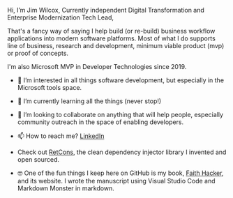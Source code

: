 Hi, I’m Jim Wilcox, Currently independent Digital Transformation and Enterprise Modernization Tech Lead,

That's a fancy way of saying I help build (or re-build) business workflow applications into modern software platforms.  Most of what I do supports line of business, research and development, minimum viable product (mvp) or proof of concepts.

I'm also Microsoft MVP in Developer Technologies since 2019.

- 👀 I’m interested in all things software development, but especially in the Microsoft tools space.
- 🌱 I’m currently learning all the things (never stop!)
- 💞️ I’m looking to collaborate on anything that will help people, especially community outreach in the space of enabling developers.
- 📫 How to reach me?  [LinkedIn](https://www.linkedin.com/in/jimwilcox2/)
- Check out [RetCons](https://github.com/GraniteStateHacker/GraniteStateUsersGroups.RetCons), the clean dependency injector library I invented and open sourced. 

- 🤓 One of the fun things I keep here on GitHub is my book, [Faith Hacker](https://faithhackerbook.com), and its website.  I wrote the manuscript using Visual Studio Code and Markdown Monster in markdown.




<!---
GraniteStateHacker/GraniteStateHacker is a ✨ special ✨ repository because its `README.md` (this file) appears on your GitHub profile.
You can click the Preview link to take a look at your changes.
--->
